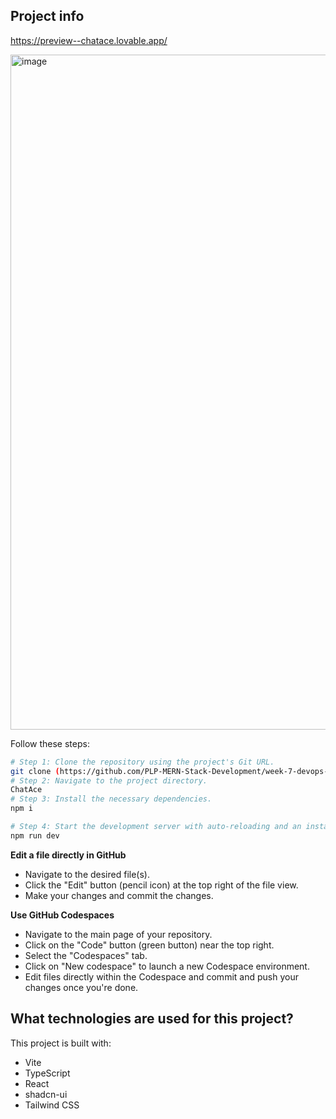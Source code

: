 ## Project info

https://preview--chatace.lovable.app/

<img width="1920" height="1080" alt="image" src="https://github.com/user-attachments/assets/2b758100-88a2-4ad0-81bf-da7cb8266497" />

Follow these steps:

```sh
# Step 1: Clone the repository using the project's Git URL.
git clone (https://github.com/PLP-MERN-Stack-Development/week-7-devops-deployment-assignment-duncanmutua.git)
# Step 2: Navigate to the project directory.
ChatAce
# Step 3: Install the necessary dependencies.
npm i

# Step 4: Start the development server with auto-reloading and an instant preview.
npm run dev
```

**Edit a file directly in GitHub**

- Navigate to the desired file(s).
- Click the "Edit" button (pencil icon) at the top right of the file view.
- Make your changes and commit the changes.

**Use GitHub Codespaces**

- Navigate to the main page of your repository.
- Click on the "Code" button (green button) near the top right.
- Select the "Codespaces" tab.
- Click on "New codespace" to launch a new Codespace environment.
- Edit files directly within the Codespace and commit and push your changes once you're done.

## What technologies are used for this project?

This project is built with:

- Vite
- TypeScript
- React
- shadcn-ui
- Tailwind CSS
